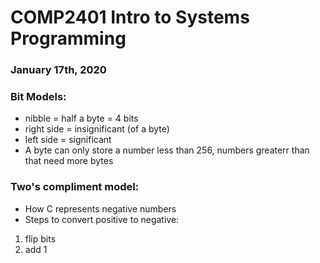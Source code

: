 # COMP2401 Intro to Systems Programming
### January 17th, 2020

### Bit Models:
- nibble = half a byte = 4 bits
- right side = insignificant (of a byte)
- left side = significant
- A byte can only store a number less than 256, numbers greaterr than that need more bytes

### Two's compliment model:
- How C represents negative numbers
- Steps to convert positive to negative:
 1. flip bits
 2. add 1

